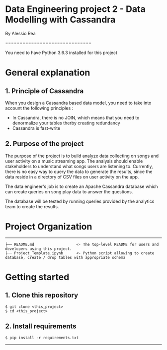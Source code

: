 # Data Engineering project 2 - Data Modelling with Cassandra

By Alessio Rea

==============================

You need to have Python 3.6.3 installed for this project

# General explanation

## 1. Principle of Cassandra

When you design a Cassandra based data model, you need to take into account the following principles :

- In Cassandra, there is no JOIN, which means that you need to denormalize your tables therby creating redundancy
- Cassandra is fast-write

## 2. Purpose of the project

The purpose of the project is to build analyze data collecting on songs and user activity on a music streaming app. The analysis should enable stakeholders to understand what songs users are listening to. Currently, there is no easy way to query the data to generate the results, since the data reside in a directory of CSV files on user activity on the app.

The data engineer's job is to create an Apache Cassandra database which can create queries on song play data to answer the questions. 

The database will be tested by running queries provided by the analytics team to create the results.



# Project Organization 
----------------------

    ├── README.md                   <- The top-level README for users and developers using this project.
    ├── Project_Template.ipynb      <- Python script allowing to create database, create / drop tables with appropriate schema



# Getting started

## 1. Clone this repository

```
$ git clone <this_project>
$ cd <this_project>
```

## 2. Install requirements

```
$ pip install -r requirements.txt
```
--------

